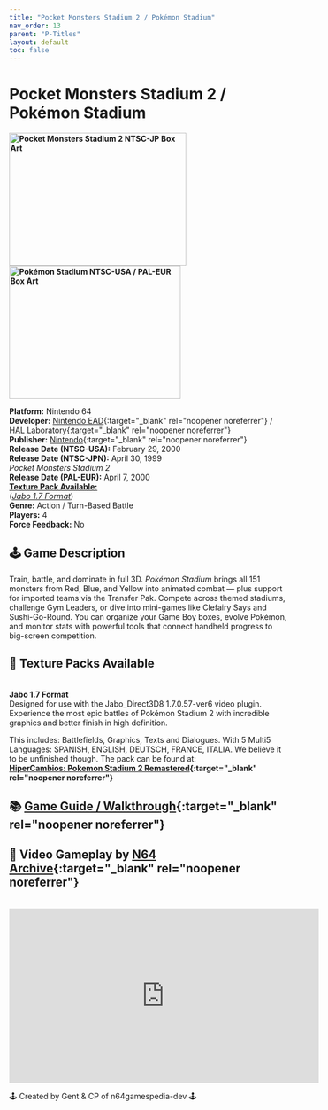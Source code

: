 ```yaml
---
title: "Pocket Monsters Stadium 2 / Pokémon Stadium"
nav_order: 13
parent: "P-Titles"
layout: default
toc: false
---
```


# Pocket Monsters Stadium 2 / Pokémon Stadium

<b>
<img src="https://images.launchbox-app.com/cb4e65ad-6424-4a82-8012-5eaf6c6b9ef6.jpg" alt="Pocket Monsters Stadium 2 NTSC-JP Box Art" width="320" height="240" />
<img src="https://images.launchbox-app.com/8d5abf35-fe38-4c47-b70a-c97c8d845471.png" alt="Pokémon Stadium NTSC-USA / PAL-EUR Box Art" width="310" height="240" />
</b>

**Platform:** Nintendo 64  
**Developer:** [Nintendo EAD](https://en.wikipedia.org/wiki/Nintendo_Entertainment_Analysis_%26_Development){:target="_blank" rel="noopener noreferrer"} / [HAL Laboratory](https://en.wikipedia.org/wiki/HAL_Laboratory){:target="_blank" rel="noopener noreferrer"}  
**Publisher:** [Nintendo](https://en.wikipedia.org/wiki/Nintendo){:target="_blank" rel="noopener noreferrer"}  
**Release Date (NTSC-USA):** February 29, 2000  
**Release Date (NTSC-JPN):** April 30, 1999  
*Pocket Monsters Stadium 2*  
**Release Date (PAL-EUR):** April 7, 2000  
[**Texture Pack Available:**](#texture-packs-available)  
(*[Jabo 1.7 Format](#jabo-1.7-format)*)  
**Genre:** Action / Turn-Based Battle  
**Players:** 4  
**Force Feedback:** No  

## 🕹️ Game Description  
Train, battle, and dominate in full 3D. *Pokémon Stadium* brings all 151 monsters from Red, Blue, and Yellow into animated combat — plus support for imported teams via the Transfer Pak. Compete across themed stadiums, challenge Gym Leaders, or dive into mini-games like Clefairy Says and Sushi-Go-Round. You can organize your Game Boy boxes, evolve Pokémon, and monitor stats with powerful tools that connect handheld progress to big-screen competition.

<a name="texture-packs-available"></a>  
## 🎨 Texture Packs Available  
<a name="jabo-1.7-format"></a>  
**Jabo 1.7 Format**  
Designed for use with the Jabo_Direct3D8 1.7.0.57-ver6 video plugin. Experience the most epic battles of Pokémon Stadium 2 with incredible graphics and better finish in high definition.

This includes: Battlefields, Graphics, Texts and Dialogues. With 5 Multi5 Languages: SPANISH, ENGLISH, DEUTSCH, FRANCE, ITALIA. We believe it to be unfinished though. The pack can be found at:  
**[HiperCambios: Pokemon Stadium 2 Remastered](https://www.n64textures.com/downloads/jabo-texture-packs/#HiperCambios:%20Pokemon%20Stadium%202%20Remastered){:target="_blank" rel="noopener noreferrer"}**

## 📚 [Game Guide / Walkthrough](https://gamefaqs.gamespot.com/n64/198312-pokemon-stadium/faqs/7475){:target="_blank" rel="noopener noreferrer"}

## 🎥 Video Gameplay by [N64 Archive](https://www.youtube.com/@N64Archive){:target="_blank" rel="noopener noreferrer"}  
<br />  
<iframe width="560" height="315" src="https://www.youtube.com/embed/PYQzOaFLjKk" title="Pokémon Stadium Longplay" frameborder="0" allowfullscreen></iframe>

🕹️ Created by Gent & CP of n64gamespedia-dev 🕹️  
<!-- Vault Format: n64gamespedia-dev -->  
<!-- Protocol Source: _vault-specs/format-protocol.md -->
